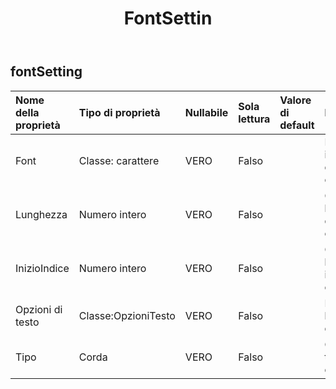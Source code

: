 ﻿---
title: FontSettin
second_title: Aspose.Cells Cloud Documen
type: docs
url: /it/specification/model/fontsetting/
description: "Aspose.Cells Specifica del modello cloud: FontSetting. Gestisci facilmente Excel e altri fogli di calcolo con funzionalità come apertura, generazione, modifica, divisione, unione, confronto e conversione"
weight: 50
---
## **fontSetting**

 

| Nome della proprietà| Tipo di proprietà| Nullabile| Sola lettura| Valore di default| Descrizione|
|:- |:- |:- |:- |:- |:- |
| Font| Classe: carattere| VERO| Falso|| Restituisce il carattere di questo oggetto.|
| Lunghezza| Numero intero| VERO| Falso|| Ottiene la lunghezza dei caratteri.|
| InizioIndice| Numero intero| VERO| Falso|| Ottiene l'indice iniziale dei caratteri.|
| Opzioni di testo| Classe:OpzioniTesto| VERO| Falso|| Restituisce le opzioni del testo.|
| Tipo| Corda| VERO| Falso|| Ottiene il tipo di nodo di testo.|

